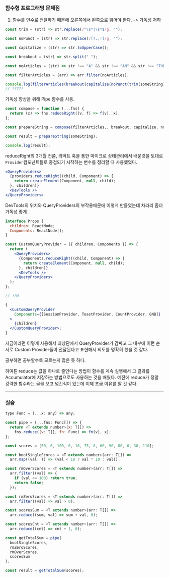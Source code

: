 ### 함수형 프로그래밍 문제점

1. 함수를 인수로 전달하기 때문에 오른쪽에서 왼쪽으로 읽어야 한다. -> 가독성 저하

```js
const trim = (str) => str.replace(/^\s*|\s*$/g, "");

const noPunct = (str) => str.replace(/[?.,!]/g, "");

const capitalize = (str) => str.toUpperCase();

const breakout = (str) => str.split(" ");

const noArticles = (str) => str !== "A" && str !== "AN" && str !== "THE";

const filterArticles = (arr) => arr.filter(noArticles);

console.log(filterArticles(breakout(capitalize(noPunct(trim(someString))))));
// ?????
```

가독성 향상을 위해 Pipe 함수를 사용.

```js
const compose = function (...fns) {
  return (x) => fns.reduceRight((v, f) => f(v), x);
};

const prepareString = compose(filterArticles,, breakout, capitalize, noPunct, trim);

const result = prepareString(someString);

console.log(result);
```

reduceRight의 3개월 전쯤, 리액트 훅을 통한 마이크로 상태관리에서 배운것을 토대로 `Provider`컴포넌트들로 중첩되기 시작하는 변수를 정리할 때 사용했었다.

```jsx
<QueryProviders>
  {providers.reduceRight((child, Component) => {
    return createElement(Component, null, child);
  }, children)}
  <DevTools />
</QueryProviders>
```

DevTools의 위치와 QueryProviders의 부작용때문에 이렇게 만들었는데 차라리 좀더 가독성 좋게

```jsx
interface Props {
  children: ReactNode;
  Components: ReactNode[];
}

const CustomQueryProvider = ({ children, Components }) => {
  return (
    <QueryProviders>
      {Components.reduceRight((child, Component) => {
        return createElement(Component, null, child);
      }, children)}
      <DevTools />
    </QueryProviders>
  );
};

// 사용

{
  <CustomQueryProvider
    Components={[SessionProvider, ToastProvider, CountProvider, GNB]}
  >
    {children}
  </CustomQueryProvider>;
}
```

지금이라면 이렇게 사용해서 최상단에서 QueryProvider가 감싸고 그 내부에 이런 순서로 Custom Provider들이 전달된다고 표현해서 의도를 명확히 했을 것 같다.

공부하면 공부할수록 모르는게 많은 듯 하다.

하여튼 reduce는 값을 하나로 줄인다는 방법이 함수를 계속 실행해서 그 결과를 Accumulator에 저장하는 방법으로도 사용하는 것을 배웠다.
예전에 reduce가 정말 강력한 함수라는 글을 보고 넘긴적이 있는데 이제 조금 이유를 알 것 같다.

---

### 실습

```js
type Func = (...x: any) => any;

const pipe = (...fns: Func[]) => {
  return <T extends number>(x: T[]) =>
    fns.reduce((v: T[], fn: Func) => fn(v), x);
};

const scores = [50, 6, 100, 0, 10, 75, 8, 60, 90, 80, 0, 30, 110];

const bootSingleScores = <T extends number>(arr: T[]) =>
  arr.map((val: T) => (val < 10 ? val * 10 : val));

const rmOverScores = <T extends number>(arr: T[]) =>
  arr.filter((val) => {
    if (val <= 100) return true;
    return false;
  });

const rmZeroScores = <T extends number>(arr: T[]) =>
  arr.filter((val) => val > 0);

const scoresSum = <T extends number>(arr: T[]) =>
  arr.reduce((sum, val) => sum + val, 0);

const scoresCnt = <T extends number>(arr: T[]) =>
  arr.reduce((cnt) => cnt + 1, 0);

const getTotalSum = pipe(
  bootSingleScores,
  rmZeroScores,
  rmOverScores,
  scoresSum
);

const result = getTotalSum(scores);

```
